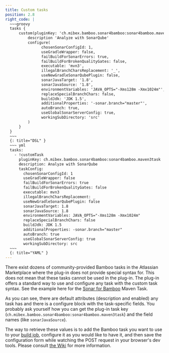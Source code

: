 ```yaml
---
title: Custom tasks
position: 2.8
right_code: |
  ~~~groovy
  tasks {
      custom(pluginKey: 'ch.mibex.bamboo.sonar4bamboo:sonar4bamboo.maven3task') {
          description 'Analyze with SonarQube'
          configure(
                chosenSonarConfigId: 1,
                useGradleWrapper: false,
                failBuildForSonarErrors: true,
                failBuildForBrokenQualityGates: false,
                executable: 'mvn3',
                illegalBranchCharsReplacement: '_',
                useNewGradleSonarQubePlugin: false,
                sonarJavaTarget: '1.8',
                sonarJavaSource: '1.8',
                environmentVariables: 'JAVA_OPTS="-Xms128m -Xmx1024m"',
                replaceSpecialBranchChars: false,
                buildJdk: 'JDK 1.5',
                additionalProperties: '-sonar.branch="master"',
                autoBranch: true,
                useGlobalSonarServerConfig: true,
                workingSubDirectory: 'src'
          )
      }
  }
  ~~~
  {: title="DSL" }
  ~~~ yml
  tasks:
    - !customTask
      pluginKey: ch.mibex.bamboo.sonar4bamboo:sonar4bamboo.maven3task
      description: Analyze with SonarQube
      taskConfig:
        chosenSonarConfigId: 1
        useGradleWrapper: false
        failBuildForSonarErrors: true
        failBuildForBrokenQualityGates: false
        executable: mvn3
        illegalBranchCharsReplacement: _
        useNewGradleSonarQubePlugin: false
        sonarJavaTarget: 1.8
        sonarJavaSource: 1.8
        environmentVariables: JAVA_OPTS="-Xms128m -Xmx1024m"
        replaceSpecialBranchChars: false
        buildJdk: JDK 1.5
        additionalProperties: -sonar.branch="master"
        autoBranch: true
        useGlobalSonarServerConfig: true
        workingSubDirectory: src
  ~~~
  {: title="YAML" }
---
```

There exist dozens of community-provided Bamboo tasks in the Atlassian Marketplace where the plug-in does not provide
special syntax for. This does not mean that these tasks cannot be used in the plug-in. The plug-in offers a standard way
to use and configure any task with the custom task syntax. See the example here for the
<a href="https://marketplace.atlassian.com/plugins/ch.mibex.bamboo.sonar4bamboo/server/overview">Sonar for Bamboo</a>
Maven Task.

As you can see, there are default attributes (description and enabled) any task has and there is a configure block
with the task-specific fields. You probably ask yourself how you can get the plug-in task key 
(`ch.mibex.bamboo.sonar4bamboo:sonar4bamboo.maven3task`) and the field names (like `sonarJavaSource`).

The way to retrieve these values is to add the Bamboo task you want to use to your [build job](#jobs), configure it as
you would like to have it, and then save the configuration form while watching the POST request in your browser's dev
tools. Please consult <a href="https://github.com/mibexsoftware/bamboo-plan-dsl-plugin/wiki/Bamboo-tasks">the Wiki</a>
for more information.